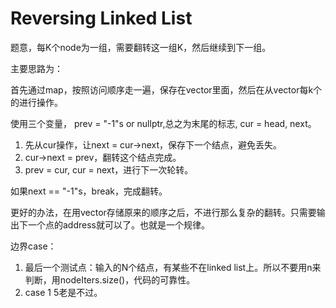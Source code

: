# Reversing Linked List

题意，每K个node为一组，需要翻转这一组K，然后继续到下一组。

主要思路为：

首先通过map，按照访问顺序走一遍，保存在vector里面，然后在从vector每k个的进行操作。

使用三个变量， prev = "-1"s or nullptr,总之为末尾的标志, cur = head, next。

1. 先从cur操作，让next = cur->next，保存下一个结点，避免丢失。
2. cur->next = prev，翻转这个结点完成。
3. prev = cur, cur = next，进行下一次轮转。

如果next == "-1"s，break，完成翻转。

更好的办法，在用vector存储原来的顺序之后，不进行那么复杂的翻转。只需要输出下一个点的address就可以了。也就是一个规律。

边界case：

1. 最后一个测试点：输入的N个结点，有某些不在linked list上。所以不要用n来判断，用nodeIters.size()，代码的可靠性。
2. case 1 5老是不过。